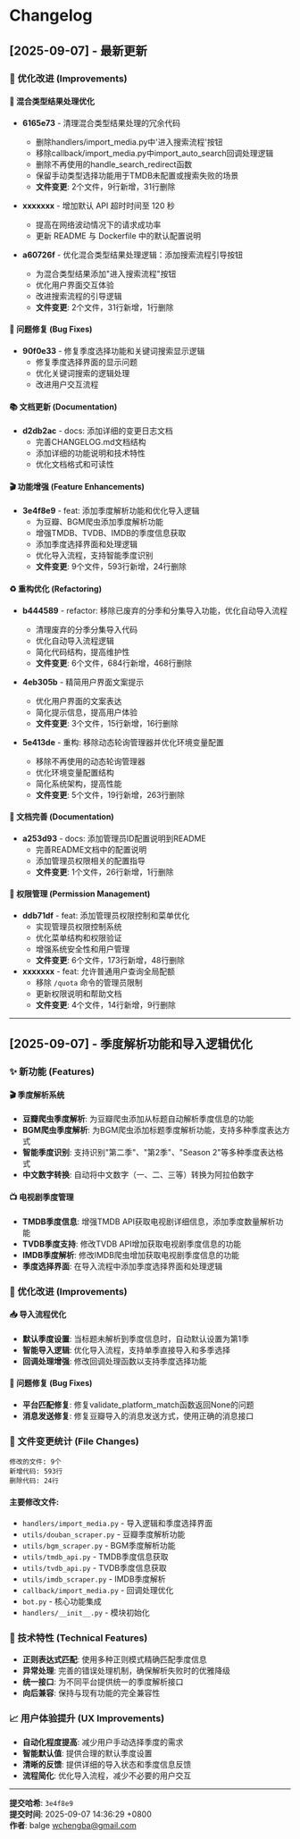 # Changelog

## [2025-09-07] - 最新更新

### 🔧 优化改进 (Improvements)

#### 🎯 混合类型结果处理优化
- **6165e73** - 清理混合类型结果处理的冗余代码
  - 删除handlers/import_media.py中'进入搜索流程'按钮
  - 移除callback/import_media.py中import_auto_search回调处理逻辑
  - 删除不再使用的handle_search_redirect函数
  - 保留手动类型选择功能用于TMDB未配置或搜索失败的场景
  - **文件变更**: 2个文件，9行新增，31行删除

- **xxxxxxx** - 增加默认 API 超时时间至 120 秒
  - 提高在网络波动情况下的请求成功率
  - 更新 README 与 Dockerfile 中的默认配置说明

- **a60726f** - 优化混合类型结果处理逻辑：添加搜索流程引导按钮
  - 为混合类型结果添加"进入搜索流程"按钮
  - 优化用户界面交互体验
  - 改进搜索流程的引导逻辑
  - **文件变更**: 2个文件，31行新增，1行删除

#### 🐛 问题修复 (Bug Fixes)
- **90f0e33** - 修复季度选择功能和关键词搜索显示逻辑
  - 修复季度选择界面的显示问题
  - 优化关键词搜索的逻辑处理
  - 改进用户交互流程

#### 📚 文档更新 (Documentation)
- **d2db2ac** - docs: 添加详细的变更日志文档
  - 完善CHANGELOG.md文档结构
  - 添加详细的功能说明和技术特性
  - 优化文档格式和可读性

#### 🎬 功能增强 (Feature Enhancements)
- **3e4f8e9** - feat: 添加季度解析功能和优化导入逻辑
  - 为豆瓣、BGM爬虫添加季度解析功能
  - 增强TMDB、TVDB、IMDB的季度信息获取
  - 添加季度选择界面和处理逻辑
  - 优化导入流程，支持智能季度识别
  - **文件变更**: 9个文件，593行新增，24行删除

#### ♻️ 重构优化 (Refactoring)
- **b444589** - refactor: 移除已废弃的分季和分集导入功能，优化自动导入流程
  - 清理废弃的分季分集导入代码
  - 优化自动导入流程逻辑
  - 简化代码结构，提高维护性
  - **文件变更**: 6个文件，684行新增，468行删除

- **4eb305b** - 精简用户界面文案提示
  - 优化用户界面的文案表达
  - 简化提示信息，提高用户体验
  - **文件变更**: 3个文件，15行新增，16行删除

- **5e413de** - 重构: 移除动态轮询管理器并优化环境变量配置
  - 移除不再使用的动态轮询管理器
  - 优化环境变量配置结构
  - 简化系统架构，提高性能
  - **文件变更**: 5个文件，19行新增，263行删除

#### 📖 文档完善 (Documentation)
- **a253d93** - docs: 添加管理员ID配置说明到README
  - 完善README文档中的配置说明
  - 添加管理员权限相关的配置指导
  - **文件变更**: 1个文件，26行新增，1行删除

#### 👑 权限管理 (Permission Management)
- **ddb71df** - feat: 添加管理员权限控制和菜单优化
  - 实现管理员权限控制系统
  - 优化菜单结构和权限验证
  - 增强系统安全性和用户管理
  - **文件变更**: 6个文件，173行新增，48行删除
- **xxxxxxx** - feat: 允许普通用户查询全局配额
  - 移除 `/quota` 命令的管理员限制
  - 更新权限说明和帮助文档
  - **文件变更**: 4个文件，14行新增，9行删除

---

## [2025-09-07] - 季度解析功能和导入逻辑优化

### ✨ 新功能 (Features)

#### 🎬 季度解析系统
- **豆瓣爬虫季度解析**: 为豆瓣爬虫添加从标题自动解析季度信息的功能
- **BGM爬虫季度解析**: 为BGM爬虫添加标题季度解析功能，支持多种季度表达方式
- **智能季度识别**: 支持识别"第二季"、"第2季"、"Season 2"等多种季度表达格式
- **中文数字转换**: 自动将中文数字（一、二、三等）转换为阿拉伯数字

#### 📺 电视剧季度管理
- **TMDB季度信息**: 增强TMDB API获取电视剧详细信息，添加季度数量解析功能
- **TVDB季度支持**: 修改TVDB API增加获取电视剧季度信息的功能
- **IMDB季度解析**: 修改IMDB爬虫增加获取电视剧季度信息的功能
- **季度选择界面**: 在导入流程中添加季度选择界面和处理逻辑

### 🔧 优化改进 (Improvements)

#### 📥 导入流程优化
- **默认季度设置**: 当标题未解析到季度信息时，自动默认设置为第1季
- **智能导入逻辑**: 优化导入流程，支持单季直接导入和多季选择
- **回调处理增强**: 修改回调处理函数以支持季度选择功能

#### 🐛 问题修复 (Bug Fixes)
- **平台匹配修复**: 修复validate_platform_match函数返回None的问题
- **消息发送修复**: 修复豆瓣导入的消息发送方式，使用正确的消息接口

### 📁 文件变更统计 (File Changes)

```
修改的文件: 9个
新增代码: 593行
删除代码: 24行
```

#### 主要修改文件:
- `handlers/import_media.py` - 导入逻辑和季度选择界面
- `utils/douban_scraper.py` - 豆瓣季度解析功能
- `utils/bgm_scraper.py` - BGM季度解析功能
- `utils/tmdb_api.py` - TMDB季度信息获取
- `utils/tvdb_api.py` - TVDB季度信息获取
- `utils/imdb_scraper.py` - IMDB季度解析
- `callback/import_media.py` - 回调处理优化
- `bot.py` - 核心功能集成
- `handlers/__init__.py` - 模块初始化

### 🎯 技术特性 (Technical Features)

- **正则表达式匹配**: 使用多种正则模式精确匹配季度信息
- **异常处理**: 完善的错误处理机制，确保解析失败时的优雅降级
- **统一接口**: 为不同平台提供统一的季度解析接口
- **向后兼容**: 保持与现有功能的完全兼容性

### 📈 用户体验提升 (UX Improvements)

- **自动化程度提高**: 减少用户手动选择季度的需求
- **智能默认值**: 提供合理的默认季度设置
- **清晰的反馈**: 提供详细的导入状态和季度信息反馈
- **流程简化**: 优化导入流程，减少不必要的用户交互

---

**提交哈希**: `3e4f8e9`  
**提交时间**: 2025-09-07 14:36:29 +0800  
**作者**: balge <wchengba@gmail.com>